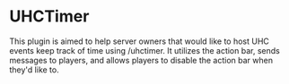 # UHCTimer
This plugin is aimed to help server owners that would like to host UHC events keep track of time using /uhctimer. It utilizes the action bar, sends messages to players, and allows players to disable the action bar when they'd like to.
